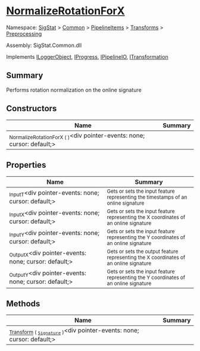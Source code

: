 # [NormalizeRotationForX](./NormalizeRotationForX.md)

Namespace: [SigStat]() > [Common](./../../../README.md) > [PipelineItems]() > [Transforms]() > [Preprocessing](./README.md)

Assembly: SigStat.Common.dll

Implements [ILoggerObject](./../../../ILoggerObject.md), [IProgress](./../../../Helpers/IProgress.md), [IPipelineIO](./../../../Pipeline/IPipelineIO.md), [ITransformation](./../../../ITransformation.md)

## Summary
Performs rotation normalization on the online signature

## Constructors

| Name | Summary | 
| --- | --- | 
| <sub>NormalizeRotationForX (  )</sub><div pointer-events: none; cursor: default;><img width=200/></div>| <sub></sub>| <br>


## Properties

| Name | Summary | 
| --- | --- | 
| <sub>InputT</sub><div pointer-events: none; cursor: default;><img width=200/></div>| <sub>Gets or sets the input feature representing the timestamps of an online signature</sub>| <br>
| <sub>InputX</sub><div pointer-events: none; cursor: default;><img width=200/></div>| <sub>Gets or sets the input feature representing the X coordinates of an online signature</sub>| <br>
| <sub>InputY</sub><div pointer-events: none; cursor: default;><img width=200/></div>| <sub>Gets or sets the input feature representing the Y coordinates of an online signature</sub>| <br>
| <sub>OutputX</sub><div pointer-events: none; cursor: default;><img width=200/></div>| <sub>Gets or sets the output feature representing the X coordinates of an online signature</sub>| <br>
| <sub>OutputY</sub><div pointer-events: none; cursor: default;><img width=200/></div>| <sub>Gets or sets the input feature representing the Y coordinates of an online signature</sub>| <br>


## Methods

| Name | Summary | 
| --- | --- | 
| <sub>[Transform](./Methods/NormalizeRotationForX-100663793.md) ( [`Signature`](./../../../Signature.md) )</sub><div pointer-events: none; cursor: default;><img width=200/></div>| <sub></sub>| <br>


